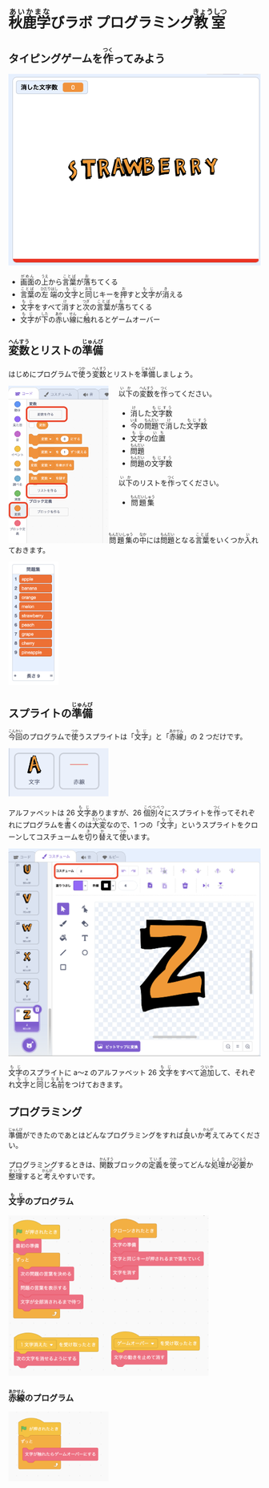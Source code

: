 # <ruby>秋鹿学<rt>あいかまな</rt></ruby>びラボ プログラミング<ruby>教室<rt>きょうしつ</rt></ruby>

## タイピングゲームを<ruby>作<rt>つく</rt></ruby>ってみよう

<img src="./images/typing.png" width="600">

- <ruby>画面<rt>がめん</rt></ruby>の<ruby>上<rt>うえ</rt></ruby>から<ruby>言葉<rt>ことば</rt></ruby>が<ruby>落<rt>お</rt></ruby>ちてくる
- <ruby>言葉<rt>ことば</rt></ruby>の<ruby>左端<rt>ひだりはし</rt></ruby>の<ruby>文字<rt>もじ</rt></ruby>と<ruby>同<rt>おな</rt></ruby>じキーを<ruby>押<rt>お</rt></ruby>すと<ruby>文字<rt>もじ</rt></ruby>が<ruby>消<rt>き</rt></ruby>える
- <ruby>文字<rt>もじ</rt></ruby>をすべて<ruby>消<rt>け</rt></ruby>すと<ruby>次<rt>つぎ</rt></ruby>の<ruby>言葉<rt>ことば</rt></ruby>が<ruby>落<rt>お</rt></ruby>ちてくる
- <ruby>文字<rt>もじ</rt></ruby>が<ruby>下<rt>した</rt></ruby>の<ruby>赤<rt>あか</rt></ruby>い<ruby>線<rt>せん</rt></ruby>に<ruby>触<rt>ふ</rt></ruby>れるとゲームオーバー

<div class="page"/>

## <ruby>変数<rt>へんすう</rt></ruby>とリストの<ruby>準備<rt>じゅんび</rt></ruby>

はじめにプログラムで<ruby>使<rt>つか</rt></ruby>う<ruby>変数<rt>へんすう</rt></ruby>とリストを<ruby>準備<rt>じゅんび</rt></ruby>しましょう。

<img src="./images/variables.png" width="200" style="float: left;">
<div style="margin-left: 220px; margin-bottom: 50px;">
  <ruby>以下<rt>いか</rt></ruby>の<ruby>変数<rt>へんすう</rt></ruby>を<ruby>作<rt>つく</rt></ruby>ってください。
  <ul>
    <li><ruby>消<rt>け</rt></ruby>した<ruby>文字数<rt>もじすう</rt></ruby></li>
    <li><ruby>今<rt>いま</rt></ruby>の<ruby>問題<rt>もんだい</rt></ruby>で<ruby>消<rt>け</rt></ruby>した<ruby>文字数<rt>もじすう</rt></ruby></li>
    <li><ruby>文字<rt>もじ</rt></ruby>の<ruby>位置<rt>いち</rt></ruby></li>
    <li><ruby>問題<rt>もんだい</rt></ruby></li>
    <li><ruby>問題<rt>もんだい</rt></ruby>の<ruby>文字数<rt>もじすう</rt></ruby></li>
  </ul>
<ruby>以下<rt>いか</rt></ruby>のリストを<ruby>作<rt>つく</rt></ruby>ってください。
  <ul>
    <li><ruby>問題集<rt>もんだいしゅう</rt></ruby></li>
  </ul>
</div>

<span clear="both" >

<ruby>問題集<rt>もんだいしゅう</rt></ruby>の<ruby>中<rt>なか</rt></ruby>には<ruby>問題<rt>もんだい</rt></ruby>となる<ruby>言葉<rt>ことば</rt></ruby>をいくつか<ruby>入<rt>い</rt></ruby>れておきます。

</span>

<img src="./images/word-list.png" width="100">

<div class="page"/>

## スプライトの<ruby>準備<rt>じゅんび</rt></ruby>

<ruby>今回<rt>こんかい</rt></ruby>のプログラムで<ruby>使<rt>つか</rt></ruby>うスプライトは「<ruby>文字<rt>もじ</rt></ruby>」と「<ruby>赤線<rt>あかせん</rt></ruby>」の 2 つだけです。

<img src="./images/sprites.png" width="200">

アルファベットは 26 <ruby>文字<rt>もじ</rt></ruby>ありますが、26 <ruby>個別々<rt>こべつべつ</rt></ruby>にスプライトを<ruby>作<rt>つく</rt></ruby>ってそれぞれにプログラムを<ruby>書<rt>か</rt></ruby>くのは<ruby>大変<rt>たいへん</rt></ruby>なので、1 つの「<ruby>文字<rt>もじ</rt></ruby>」というスプライトをクローンしてコスチュームを<ruby>切<rt>き</rt></ruby>り<ruby>替<rt>か</rt></ruby>えて<ruby>使<rt>つか</rt></ruby>います。

<img src="./images/letters.png" width="600">

<ruby>文字<rt>もじ</rt></ruby>のスプライトに a〜z のアルファベット 26 <ruby>文字<rt>もじ</rt></ruby>をすべて<ruby>追加<rt>ついか</rt></ruby>して、それぞれ<ruby>文字<rt>もじ</rt></ruby>と<ruby>同<rt>おな</rt></ruby>じ<ruby>名前<rt>なまえ</rt></ruby>をつけておきます。

<div class="page"/>

## プログラミング

<ruby>準備<rt>じゅんび</rt></ruby>ができたのであとはどんなプログラミングをすれば<ruby>良<rt>よ</rt></ruby>いか<ruby>考<rt>かんが</rt></ruby>えてみてください。

プログラミングするときは、<ruby>関数<rt>かんすう</rt></ruby>ブロックの<ruby>定義<rt>ていぎ</rt></ruby>を<ruby>使<rt>つか</rt></ruby>ってどんな<ruby>処理<rt>しょり</rt></ruby>が<ruby>必要<rt>ひつよう</rt></ruby>か<ruby>整理<rt>せいり</rt></ruby>すると<ruby>考<rt>かんが</rt></ruby>えやすいです。

### <ruby>文字<rt>もじ</rt></ruby>のプログラム

<img src="./images/letter-program.png" width="400">

### <ruby>赤線<rt>あかせん</rt></ruby>のプログラム

<img src="./images/red-line-program.png" width="200">
